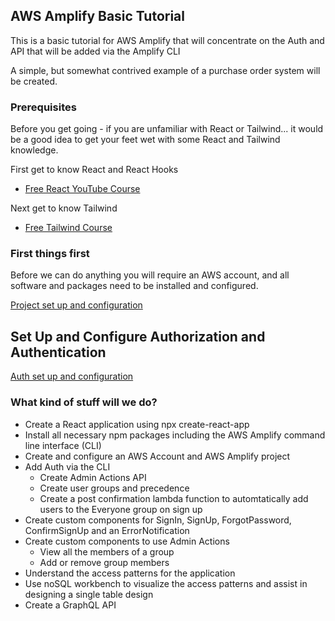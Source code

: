 ## AWS Amplify Basic Tutorial

This is a basic tutorial for AWS Amplify that will concentrate on the Auth and API that will be added via the Amplify CLI

A simple, but somewhat contrived example of a purchase order system will be created.

### Prerequisites

Before you get going - if you are unfamiliar with React or Tailwind... it would be a good idea to get your feet wet with some React and Tailwind knowledge.

First get to know React and React Hooks
- [Free React YouTube Course](https://www.youtube.com/watch?v=QFaFIcGhPoM&list=PLC3y8-rFHvwgg3vaYJgHGnModB54rxOk3)

Next get to know Tailwind
- [Free Tailwind Course](https://www.youtube.com/watch?v=4wGmylafgM4&t=1276s)


### First things first

Before we can do anything you will require an AWS account, and all software and packages need to be installed and configured.

[Project set up and configuration](https://pencilshinchan.github.io/AWSAmplifyTutorial/AmplifySetupAndConfig)

## Set Up and Configure Authorization and Authentication

[Auth set up and configuration](https://pencilshinchan.github.io/AWSAmplifyTutorial/AuthConfig)


### What kind of stuff will we do?

- Create a React application using npx create-react-app
- Install all necessary npm packages including the AWS Amplify command line interface (CLI)
- Create and configure an AWS Account and AWS Amplify project
- Add Auth via the CLI
  - Create Admin Actions API
  - Create user groups and precedence
  - Create a post confirmation lambda function to automtatically add users to the Everyone group on sign up
- Create custom components for SignIn, SignUp, ForgotPassword, ConfirmSignUp and an ErrorNotification
- Create custom components to use Admin Actions
  - View all the members of a group
  - Add or remove group members
- Understand the access patterns for the application
- Use noSQL workbench to visualize the access patterns and assist in designing a single table design
- Create a GraphQL API

